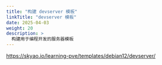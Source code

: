 ```yaml
---
title: "构建 devserver 模板"
linkTitle: "devserver 模板"
date: 2025-04-03
weight: 20
description: >
  构建用于编程开发的服务器模板
---
```


https://skyao.io/learning-pve/templates/debian12/devserver/

